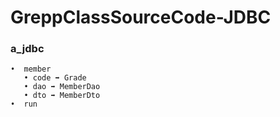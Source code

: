 # GreppClassSourceCode-JDBC
### a_jdbc
```
•  member
   • code ➡️ Grade
   • dao ➡️ MemberDao
   • dto ➡️ MemberDto
•  run
```
